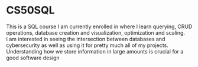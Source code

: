 # CS50SQL
This is a SQL course I am currently enrolled in where I learn querying, CRUD operations, database creation and visualization, optimization and scaling. <br>
I am interested in seeing the intersection between databases and cybersecurity as well as using it for pretty much all of my projects. Understanding how we store information in large amounts is crucial for a good software design<br>


